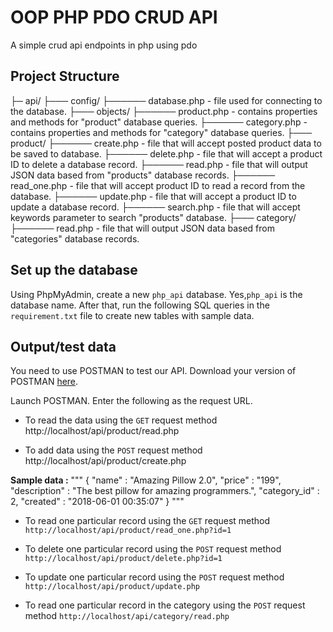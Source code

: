 # OOP PHP PDO CRUD API
 A simple crud api  endpoints in php using pdo 
 
 ## Project Structure
 
├─ api/
├─── config/
├────── database.php - file used for connecting to the database.
├─── objects/
├────── product.php - contains properties and methods for "product" database queries.
├────── category.php - contains properties and methods for "category" database queries.
├─── product/
├────── create.php - file that will accept posted product data to be saved to database.
├────── delete.php - file that will accept a product ID to delete a database record.
├────── read.php - file that will output JSON data based from "products" database records.
├────── read_one.php - file that will accept product ID to read a record from the database.
├────── update.php - file that will accept a product ID to update a database record.
├────── search.php - file that will accept keywords parameter to search "products" database.
├─── category/
├────── read.php - file that will output JSON data based from "categories" database records.

## Set up the database
Using PhpMyAdmin, create a new `php_api` database. Yes,`php_api` is the database name. After that, run the following SQL queries in the `requirement.txt` file  to create new tables with sample data.

## Output/test data
You need to use POSTMAN to test our API. Download your version of POSTMAN [here](https://www.getpostman.com/downloads/
).

Launch POSTMAN. Enter the following as the request URL.

- To read the data using the `GET`  request method
http://localhost/api/product/read.php

- To add data using the `POST`  request method
http://localhost/api/product/create.php

**Sample data :**
"""
{
    "name" : "Amazing Pillow 2.0",
    "price" : "199",
    "description" : "The best pillow for amazing programmers.",
    "category_id" : 2,
    "created" : "2018-06-01 00:35:07"
}
"""

- To read one particular record using the `GET`  request method
`http://localhost/api/product/read_one.php?id=1`


- To delete one particular record using the `POST`  request method
`http://localhost/api/product/delete.php?id=1`

- To update one particular record using the `POST`  request method
`http://localhost/api/product/update.php`


- To read one particular record in the category using the `POST`  request method
`http://localhost/api/category/read.php`

